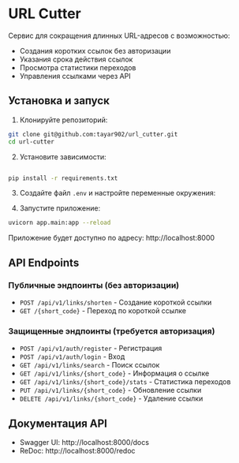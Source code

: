 # URL Cutter

Сервис для сокращения длинных URL-адресов с возможностью:
- Создания коротких ссылок без авторизации
- Указания срока действия ссылок
- Просмотра статистики переходов
- Управления ссылками через API

## Установка и запуск

1. Клонируйте репозиторий:
```bash
git clone git@github.com:tayar902/url_cutter.git
cd url-cutter
```

2. Установите зависимости:
```bash

pip install -r requirements.txt
```

3. Создайте файл `.env` и настройте переменные окружения:

4. Запустите приложение:
```bash
uvicorn app.main:app --reload
```

Приложение будет доступно по адресу: http://localhost:8000

## API Endpoints

### Публичные эндпоинты (без авторизации)
- `POST /api/v1/links/shorten` - Создание короткой ссылки
- `GET /{short_code}` - Переход по короткой ссылке

### Защищенные эндпоинты (требуется авторизация)
- `POST /api/v1/auth/register` - Регистрация
- `POST /api/v1/auth/login` - Вход
- `GET /api/v1/links/search` - Поиск ссылок
- `GET /api/v1/links/{short_code}` - Информация о ссылке
- `GET /api/v1/links/{short_code}/stats` - Статистика переходов
- `PUT /api/v1/links/{short_code}` - Обновление ссылки
- `DELETE /api/v1/links/{short_code}` - Удаление ссылки

## Документация API

- Swagger UI: http://localhost:8000/docs
- ReDoc: http://localhost:8000/redoc 
